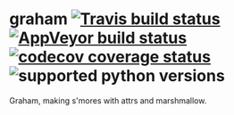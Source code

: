 # graham [![Travis build status](https://travis-ci.org/altendky/graham.svg)](https://travis-ci.org/altendky/graham) [![AppVeyor build status](https://ci.appveyor.com/api/projects/status/w23w5pa18rsj7wld?svg=true)](https://ci.appveyor.com/project/KyleAltendorf/graham) [![codecov coverage status](https://codecov.io/gh/altendky/graham/branch/develop/graph/badge.svg)](https://codecov.io/gh/altendky/graham) ![supported python versions](https://img.shields.io/pypi/pyversions/graham.svg)
Graham, making s'mores with attrs and marshmallow.
